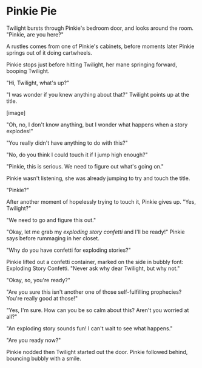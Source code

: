 # Pinkie Pie

Twilight bursts through Pinkie's bedroom door, and looks around the room. "Pinkie, are you here?"

A rustles comes from one of Pinkie's cabinets, before moments later Pinkie springs out of it doing cartwheels.

Pinkie stops just before hitting Twilight, her mane springing forward, booping Twilight.

"Hi, Twilight, what's up?"

"I was wonder if you knew anything about that?" Twilight points up at the title.

\[image\]

"Oh, no, I don't know anything, but I wonder what happens when a story explodes!"

"You really didn't have anything to do with this?"

"No, do you think I could touch it if I jump high enough?"

"Pinkie, this is serious. We need to figure out what's going on."

Pinkie wasn't listening, she was already jumping to try and touch the title.

"Pinkie?"

After another moment of hopelessly trying to touch it, Pinkie gives up. "Yes, Twilight?"

"We need to go and figure this out."

"Okay, let me grab my *exploding story confetti* and I'll be ready!" Pinkie says before rummaging in her closet.

"Why do you have confetti for exploding stories?"

Pinkie lifted out a confetti container, marked on the side in bubbly font: Exploding Story Confetti. "Never ask why dear Twilight, but why not."

"Okay, so, you're ready?"

"Are you sure this isn't another one of those self-fulfilling prophecies? You're really good at those!"

"Yes, I'm sure. How can you be so calm about this? Aren't you worried at all?"

"An exploding story sounds fun! I can't wait to see what happens."

"Are you ready now?"

Pinkie nodded then Twilight started out the door. Pinkie followed behind, bouncing bubbly with a smile.
